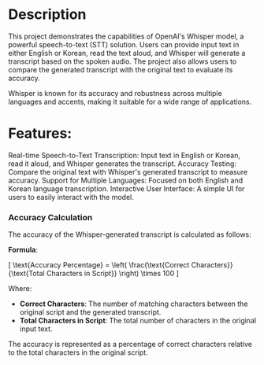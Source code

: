 # Description
This project demonstrates the capabilities of OpenAI's Whisper model, a powerful speech-to-text (STT) solution. Users can provide input text in either English or Korean, read the text aloud, and Whisper will generate a transcript based on the spoken audio. The project also allows users to compare the generated transcript with the original text to evaluate its accuracy.

Whisper is known for its accuracy and robustness across multiple languages and accents, making it suitable for a wide range of applications.

# Features:
Real-time Speech-to-Text Transcription: Input text in English or Korean, read it aloud, and Whisper generates the transcript.
Accuracy Testing: Compare the original text with Whisper's generated transcript to measure accuracy.
Support for Multiple Languages: Focused on both English and Korean language transcription.
Interactive User Interface: A simple UI for users to easily interact with the model.

### Accuracy Calculation

The accuracy of the Whisper-generated transcript is calculated as follows:

**Formula**:

\[
\text{Accuracy Percentage} = \left( \frac{\text{Correct Characters}}{\text{Total Characters in Script}} \right) \times 100
\]

Where:
- **Correct Characters**: The number of matching characters between the original script and the generated transcript.
- **Total Characters in Script**: The total number of characters in the original input text.

The accuracy is represented as a percentage of correct characters relative to the total characters in the original script.

